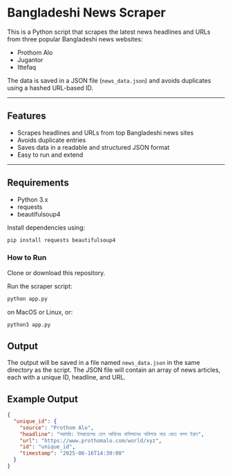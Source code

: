 # Bangladeshi News Scraper

This is a Python script that scrapes the latest news headlines and URLs from three popular Bangladeshi news websites:

- Prothom Alo
- Jugantor
- Ittefaq

The data is saved in a JSON file (`news_data.json`) and avoids duplicates using a hashed URL-based ID.

---

## Features

- Scrapes headlines and URLs from top Bangladeshi news sites
- Avoids duplicate entries
- Saves data in a readable and structured JSON format
- Easy to run and extend

---

## Requirements

- Python 3.x
- requests
- beautifulsoup4

Install dependencies using:

```bash
pip install requests beautifulsoup4
```

### How to Run

Clone or download this repository.

Run the scraper script:

```bash
python app.py
```

on MacOS or Linux, or:

```bash
python3 app.py
```

## Output

The output will be saved in a file named `news_data.json` in the same directory as the script. The JSON file will contain an array of news articles, each with a unique ID, headline, and URL.

## Example Output

```json
{
  "unique_id": {
    "source": "Prothom Alo",
    "headline": "সরাসরি: ইসরায়েলের তেল আবিবের বাসিন্দাদের অবিলম্বে সরে যেতে বলল ইরান",
    "url": "https://www.prothomalo.com/world/xyz",
    "id": "unique_id",
    "timestamp": "2025-06-16T14:30:00"
  }
}
```
